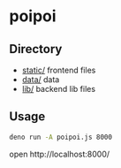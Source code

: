 # poipoi

## Directory

- [static/](static) frontend files
- [data/](data) data
- [lib/](lib) backend lib files

## Usage

```sh
deno run -A poipoi.js 8000
```

open http://localhost:8000/
